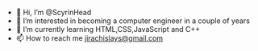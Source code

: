 - 👋 Hi, I’m @ScyrinHead
- 👀 I’m interested in becoming a computer engineer in a couple of years
- 🌱 I’m currently learning HTML,CSS,JavaScript and C++
- 📫 How to reach me jirachislays@gmail.com

<!---
ScyrinHead/ScyrinHead is a ✨ special ✨ repository because its `README.md` (this file) appears on your GitHub profile.
You can click the Preview link to take a look at your changes.
--->
